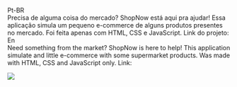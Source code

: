 Pt-BR
<br/>
Precisa de alguma coisa do mercado? ShopNow está aqui pra ajudar! Essa aplicação simula um pequeno e-commerce de alguns produtos presentes no mercado. Foi feita apenas com HTML, CSS e JavaScript.
Link do projeto: 
<br/>
En
<br/>
Need something from the market? ShopNow is here to help! This application simulate and little e-commerce with some supermarket products. Was made with HTML, CSS and JavaScript only.
Link:
<br/>

 <img src="https://res.cloudinary.com/dvkwgt94s/image/upload/v1674236653/ShopNow_Tela_inicial_vbbbmx.png" />
